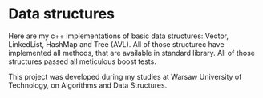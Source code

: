 # Data structures

Here are my c++ implementations of basic data structures: Vector, LinkedList, HashMap and Tree (AVL). All of those structurec have implemented all methods, that are available in standard library. All of those structures passed all meticulous boost tests.

This project was developed during my studies at Warsaw University of Technology, on Algorithms and Data Structures.
